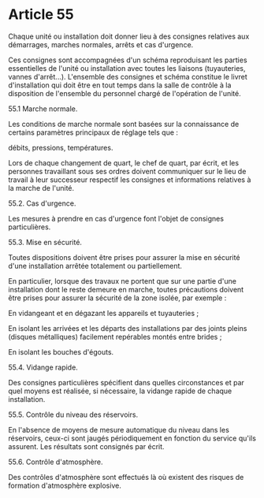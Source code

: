 # Article 55

Chaque unité ou installation doit donner lieu à des consignes relatives aux démarrages, marches normales, arrêts et cas d'urgence.

Ces consignes sont accompagnées d'un schéma reproduisant les parties essentielles de l'unité ou installation avec toutes les liaisons (tuyauteries, vannes d'arrêt...). L'ensemble des consignes et schéma constitue le livret d'installation qui doit être en tout temps dans la salle de contrôle à la disposition de l'ensemble du personnel chargé de l'opération de l'unité.

55.1 Marche normale.

Les conditions de marche normale sont basées sur la connaissance de certains paramètres principaux de réglage tels que :

débits, pressions, températures.

Lors de chaque changement de quart, le chef de quart, par écrit, et les personnes travaillant sous ses ordres doivent communiquer sur le lieu de travail à leur successeur respectif les consignes et informations relatives à la marche de l'unité.

55.2. Cas d'urgence.

Les mesures à prendre en cas d'urgence font l'objet de consignes particulières.

55.3. Mise en sécurité.

Toutes dispositions doivent être prises pour assurer la mise en sécurité d'une installation arrêtée totalement ou partiellement.

En particulier, lorsque des travaux ne portent que sur une partie d'une installation dont le reste demeure en marche, toutes précautions doivent être prises pour assurer la sécurité de la zone isolée, par exemple :

En vidangeant et en dégazant les appareils et tuyauteries ;

En isolant les arrivées et les départs des installations par des joints pleins (disques métalliques) facilement repérables montés entre brides ;

En isolant les bouches d'égouts.

55.4. Vidange rapide.

Des consignes particulières spécifient dans quelles circonstances et par quel moyens est réalisée, si nécessaire, la vidange rapide de chaque installation.

55.5. Contrôle du niveau des réservoirs.

En l'absence de moyens de mesure automatique du niveau dans les réservoirs, ceux-ci sont jaugés périodiquement en fonction du service qu'ils assurent. Les résultats sont consignés par écrit.

55.6. Contrôle d'atmosphère.

Des contrôles d'atmosphère sont effectués là où existent des risques de formation d'atmosphère explosive.
